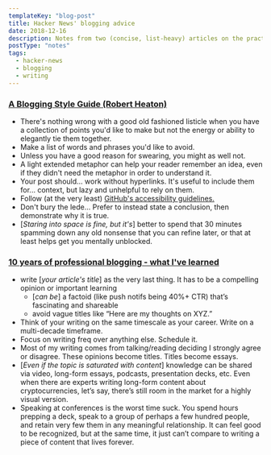 ```yaml
---
templateKey: "blog-post"
title: Hacker News' blogging advice
date: 2018-12-16
description: Notes from two (concise, list-heavy) articles on the practice blogging, as served up by news.ycombinator.com.
postType: "notes"
tags:
  - hacker-news
  - blogging
  - writing
---
```


### [A Blogging Style Guide (Robert Heaton)](https://news.ycombinator.com/item?id=18626098)

- There's nothing wrong with a good old fashioned listicle when you have a collection of points you'd like to make but not the energy or ability to elegantly tie them together.
- Make a list of words and phrases you'd like to avoid.
- Unless you have a good reason for swearing, you might as well not.
- A light extended metaphor can help your reader remember an idea, even if they didn't need the metaphor in order to understand it.
- Your post should... work without hyperlinks. It's useful to include them for... context, but lazy and unhelpful to rely on them.
- Follow (at the very least) [GitHub's accessibility guidelines.](https://styleguide.github.com/primer/principles/accessibility/)
- Don't bury the lede... Prefer to instead state a conclusion, then demonstrate why it is true.
- [_Staring into space is fine, but it's_] better to spend that 30 minutes spamming down any old nonsense that you can refine later, or that at least helps get you mentally unblocked.


### [10 years of professional blogging - what I've learned](https://news.ycombinator.com/item?id=15954648)

- write [_your article's title_] as the very last thing. It has to be a compelling opinion or important learning
    - [_can be_] a factoid (like push notifs being 40%+ CTR) that’s fascinating and shareable
    - avoid vague titles like “Here are my thoughts on XYZ.”
- Think of your writing on the same timescale as your career. Write on a multi-decade timeframe.
- Focus on writing freq over anything else. Schedule it.
- Most of my writing comes from talking/reading deciding I strongly agree or disagree. These opinions become titles. Titles become essays.
- [_Even if the topic is saturated with content_] knowledge can be shared via video, long-form essays, podcasts, presentation decks, etc. Even when there are experts writing long-form content about cryptocurrencies, let’s say, there’s still room in the market for a highly visual version.
- Speaking at conferences is the worst time suck. You spend hours prepping a deck, speak to a group of perhaps a few hundred people, and retain very few them in any meaningful relationship. It can feel good to be recognized, but at the same time, it just can’t compare to writing a piece of content that lives forever.